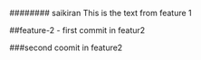 ########
saikiran
This is the text from feature 1

##feature-2 - first commit in featur2

###second coomit in feature2